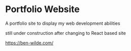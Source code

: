 # Portfolio Website 

A portfolio site to display my web development abilities


still under construction after changing to React based site


https://ben-wilde.com/
